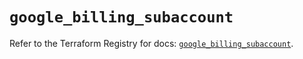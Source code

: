 # `google_billing_subaccount`

Refer to the Terraform Registry for docs: [`google_billing_subaccount`](https://registry.terraform.io/providers/hashicorp/google/5.34.0/docs/resources/billing_subaccount).
